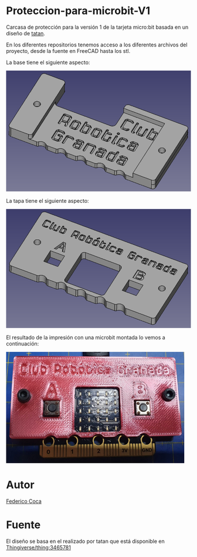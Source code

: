 # Proteccion-para-microbit-V1
Carcasa de protección para la versión 1 de la tarjeta micro:bit basada en un diseño de [tatan](https://www.thingiverse.com/tatan/designs).

En los diferentes repositorios tenemos acceso a los diferentes archivos del proyecto, desde la fuente en FreeCAD hasta los stl.

La base tiene el siguiente aspecto:

![Imagen de la base](https://github.com/clubroboticagranada/Proteccion-para-microbit-V1/blob/main/protector-microbitV1/imagenes/base.png)

La tapa tiene el siguiente aspecto:

![Imagen de la tapa](https://github.com/clubroboticagranada/Proteccion-para-microbit-V1/blob/main/protector-microbitV1/imagenes/tapa.png)

El resultado de la impresión con una microbit montada lo vemos a continuación:

![Imagen del montaje de un protector impreso](https://github.com/clubroboticagranada/Proteccion-para-microbit-V1/blob/main/protector-microbitV1/imagenes/impreso.png)

# Autor
[Federico Coca](https://github.com/fgcoca)

# Fuente
El diseño se basa en el realizado por tatan que está disponible en [Thingiverse/thing:3465781](https://www.thingiverse.com/thing:3465781)
